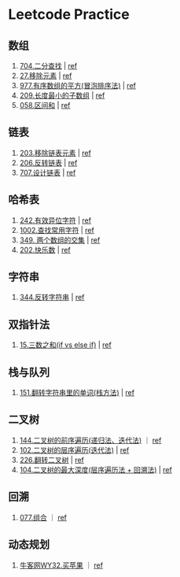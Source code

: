 # Leetcode Practice

## 数组
1. [704.二分查找](https://github.com/Christol-Jalen/CPP/blob/main/leetcode/704.cpp) | [ref](https://github.com/youngyangyang04/leetcode-master/blob/master/problems/0704.二分查找.md)
2. [27.移除元素](https://github.com/Christol-Jalen/CPP/blob/main/leetcode/027.cpp) | [ref](https://github.com/youngyangyang04/leetcode-master/blob/master/problems/0027.移除元素.md)
3. [977.有序数组的平方(冒泡排序法)](https://github.com/Christol-Jalen/CPP/blob/main/leetcode/977.cpp) | [ref](https://github.com/youngyangyang04/leetcode-master/blob/master/problems/0977.有序数组的平方.md)
4. [209.长度最小的子数组](https://github.com/Christol-Jalen/CPP/blob/main/leetcode/209.cpp) | [ref](https://github.com/youngyangyang04/leetcode-master/blob/master/problems/0209.长度最小的子数组.md)
5. [058.区间和](https://github.com/Christol-Jalen/CPP/blob/main/leetcode/058.cpp) | [ref](https://github.com/youngyangyang04/leetcode-master/blob/master/problems/kamacoder/0058.区间和.md)

## 链表
1. [203.移除链表元素](https://github.com/Christol-Jalen/CPP/blob/main/leetcode/203.cpp) | [ref](https://github.com/youngyangyang04/leetcode-master/blob/master/problems/0203.移除链表元素.md)
2. [206.反转链表](https://github.com/Christol-Jalen/CPP/blob/main/leetcode/206.cpp) | [ref](https://github.com/youngyangyang04/leetcode-master/blob/master/problems/0206.翻转链表.md)
3. [707.设计链表](https://github.com/Christol-Jalen/CPP/blob/main/leetcode/707.cpp) | [ref](https://github.com/youngyangyang04/leetcode-master/blob/master/problems/0707.设计链表.md)

## 哈希表
1. [242.有效异位字符](https://github.com/Christol-Jalen/CPP/blob/main/leetcode/242.cpp) | [ref](https://github.com/youngyangyang04/leetcode-master/blob/master/problems/0242.有效的字母异位词.md)
2. [1002.查找常用字符](https://github.com/Christol-Jalen/CPP/blob/main/leetcode/1002.cpp) | [ref](https://github.com/youngyangyang04/leetcode-master/blob/master/problems/1002.查找常用字符.md)
3. [349. 两个数组的交集](https://github.com/Christol-Jalen/CPP/blob/main/leetcode/349.cpp) | [ref](https://github.com/youngyangyang04/leetcode-master/blob/master/problems/0349.两个数组的交集.md)
4. [202.快乐数](https://github.com/Christol-Jalen/CPP/blob/main/leetcode/349.cpp) | [ref](https://github.com/youngyangyang04/leetcode-master/blob/master/problems/0202.快乐数.md)

## 字符串
1. [344.反转字符串](https://github.com/Christol-Jalen/CPP/blob/main/leetcode/344.cpp) | [ref](https://github.com/youngyangyang04/leetcode-master/blob/master/problems/0344.反转字符串.md)


## 双指针法
1. [15.三数之和(if vs else if)](https://github.com/Christol-Jalen/CPP/blob/main/leetcode/015.cpp) | [ref](https://github.com/youngyangyang04/leetcode-master/blob/master/problems/0015.三数之和.md)

## 栈与队列
1. [151.翻转字符串里的单词(栈方法)](https://github.com/Christol-Jalen/CPP/blob/main/leetcode/151.cpp) | [ref](https://github.com/youngyangyang04/leetcode-master/blob/master/problems/0151.翻转字符串里的单词.md)

## 二叉树
1. [144.二叉树的前序遍历(递归法、迭代法)](https://github.com/Christol-Jalen/CPP/blob/main/leetcode/144.cpp) ｜ [ref](https://github.com/youngyangyang04/leetcode-master/blob/master/problems/二叉树的迭代遍历.md)
2. [102.二叉树的层序遍历(迭代法)](https://github.com/Christol-Jalen/CPP/blob/main/leetcode/102.cpp) | [ref](https://github.com/youngyangyang04/leetcode-master/blob/master/problems/0102.二叉树的层序遍历.md)
3. [226.翻转二叉树](https://github.com/Christol-Jalen/CPP/blob/main/leetcode/226.cpp) | [ref](https://github.com/youngyangyang04/leetcode-master/blob/master/problems/0226.翻转二叉树.md)
4. [104.二叉树的最大深度(层序遍历法 + 回溯法)](https://github.com/Christol-Jalen/CPP/blob/main/leetcode/104.cpp) | [ref](https://github.com/youngyangyang04/leetcode-master/blob/master/problems/0104.二叉树的最大深度.md)

## 回溯
1. [077.组合](https://github.com/Christol-Jalen/CPP/blob/main/leetcode/102.cpp) ｜ [ref](https://github.com/youngyangyang04/leetcode-master/blob/master/problems/0077.组合.md)

## 动态规划
1. [牛客网WY32.买苹果](https://github.com/Christol-Jalen/CPP/blob/main/ACM/2.买苹果.cpp) ｜ [ref](https://www.nowcoder.com/practice/61cfbb2e62104bc8aa3da5d44d38a6ef?tpId=182&tqId=34306&rp=1&ru=/exam/oj&qru=/exam/oj&sourceUrl=%2Fexam%2Foj%3Fpage%3D1%26tab%3DSQL%25E7%25AF%2587%26topicId%3D182&difficulty=undefined&judgeStatus=undefined&tags=&title=)
